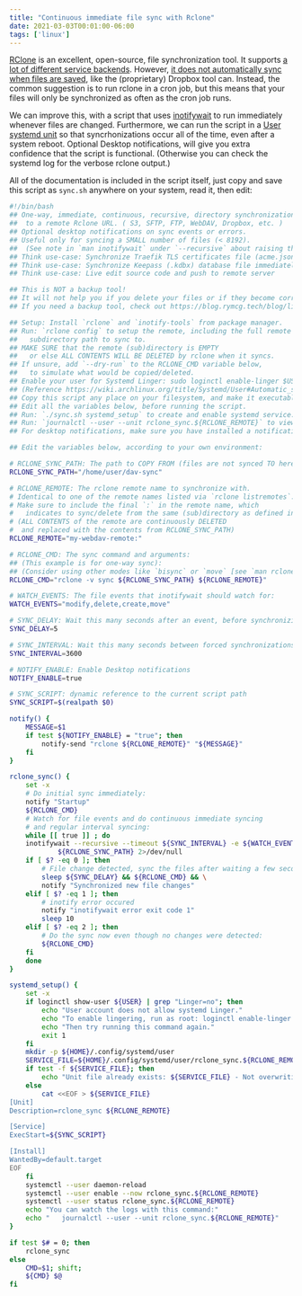```yaml
---
title: "Continuous immediate file sync with Rclone"
date: 2021-03-03T00:01:00-06:00
tags: ['linux']
---
```


[RClone](https://rclone.org/) is an excellent, open-source, file synchronization
tool. It supports [a lot of different service
backends](https://rclone.org/overview/). However, [it does not automatically
sync when files are saved](https://github.com/rclone/rclone/issues/249), like
the (proprietary) Dropbox tool can. Instead, the common suggestion is to run
rclone in a cron job, but this means that your files will only be synchronized
as often as the cron job runs.

We can improve this, with a script that uses
[inotifywait](https://linux.die.net/man/1/inotifywait) to run
immediately whenever files are changed. Furthermore, we can run the
script in a [User systemd
unit](https://wiki.archlinux.org/title/Systemd/User) so that
syncrhonizations occur all of the time, even after a system reboot.
Optional Desktop notifications, will give you extra confidence that
the script is functional. (Otherwise you can check the systemd log for
the verbose rclone output.)

All of the documentation is included in the script itself, just copy and save
this script as `sync.sh` anywhere on your system, read it, then edit:

```sh
#!/bin/bash
## One-way, immediate, continuous, recursive, directory synchronization
##  to a remote Rclone URL. ( S3, SFTP, FTP, WebDAV, Dropbox, etc. )
## Optional desktop notifications on sync events or errors.
## Useful only for syncing a SMALL number of files (< 8192).
##  (See note in `man inotifywait` under `--recursive` about raising this limit.)
## Think use-case: Synchronize Traefik TLS certificates file (acme.json)
## Think use-case: Synchronize Keepass (.kdbx) database file immediately on save.
## Think use-case: Live edit source code and push to remote server

## This is NOT a backup tool!
## It will not help you if you delete your files or if they become corrupted.
## If you need a backup tool, check out https://blog.rymcg.tech/blog/linux/restic_backup

## Setup: Install `rclone` and `inotify-tools` from package manager.
## Run: `rclone config` to setup the remote, including the full remote
##   subdirectory path to sync to.
## MAKE SURE that the remote (sub)directory is EMPTY
##   or else ALL CONTENTS WILL BE DELETED by rclone when it syncs.
## If unsure, add `--dry-run` to the RCLONE_CMD variable below,
##   to simulate what would be copied/deleted.
## Enable your user for Systemd Linger: sudo loginctl enable-linger $USER
## (Reference https://wiki.archlinux.org/title/Systemd/User#Automatic_start-up_of_systemd_user_instances)
## Copy this script any place on your filesystem, and make it executable: `chown +x sync.sh`
## Edit all the variables below, before running the script.
## Run: `./sync.sh systemd_setup` to create and enable systemd service.
## Run: `journalctl --user --unit rclone_sync.${RCLONE_REMOTE}` to view the logs.
## For desktop notifications, make sure you have installed a notification daemon (eg. dunst)

## Edit the variables below, according to your own environment:

# RCLONE_SYNC_PATH: The path to COPY FROM (files are not synced TO here):
RCLONE_SYNC_PATH="/home/user/dav-sync"

# RCLONE_REMOTE: The rclone remote name to synchronize with.
# Identical to one of the remote names listed via `rclone listremotes`.
# Make sure to include the final `:` in the remote name, which
#   indicates to sync/delete from the same (sub)directory as defined in the URL.
# (ALL CONTENTS of the remote are continuously DELETED
#  and replaced with the contents from RCLONE_SYNC_PATH)
RCLONE_REMOTE="my-webdav-remote:"

# RCLONE_CMD: The sync command and arguments:
## (This example is for one-way sync):
## (Consider using other modes like `bisync` or `move` [see `man rclone` for details]):
RCLONE_CMD="rclone -v sync ${RCLONE_SYNC_PATH} ${RCLONE_REMOTE}"

# WATCH_EVENTS: The file events that inotifywait should watch for:
WATCH_EVENTS="modify,delete,create,move"

# SYNC_DELAY: Wait this many seconds after an event, before synchronizing:
SYNC_DELAY=5

# SYNC_INTERVAL: Wait this many seconds between forced synchronizations:
SYNC_INTERVAL=3600

# NOTIFY_ENABLE: Enable Desktop notifications
NOTIFY_ENABLE=true

# SYNC_SCRIPT: dynamic reference to the current script path
SYNC_SCRIPT=$(realpath $0)

notify() {
    MESSAGE=$1
    if test ${NOTIFY_ENABLE} = "true"; then
        notify-send "rclone ${RCLONE_REMOTE}" "${MESSAGE}"
    fi
}

rclone_sync() {
    set -x
    # Do initial sync immediately:
    notify "Startup"
    ${RCLONE_CMD}
    # Watch for file events and do continuous immediate syncing
    # and regular interval syncing:
    while [[ true ]] ; do
	inotifywait --recursive --timeout ${SYNC_INTERVAL} -e ${WATCH_EVENTS} \
		    ${RCLONE_SYNC_PATH} 2>/dev/null
	if [ $? -eq 0 ]; then
	    # File change detected, sync the files after waiting a few seconds:
	    sleep ${SYNC_DELAY} && ${RCLONE_CMD} && \
		notify "Synchronized new file changes"
	elif [ $? -eq 1 ]; then
	    # inotify error occured
	    notify "inotifywait error exit code 1"
        sleep 10
	elif [ $? -eq 2 ]; then
	    # Do the sync now even though no changes were detected:
	    ${RCLONE_CMD}
	fi
    done
}

systemd_setup() {
    set -x
    if loginctl show-user ${USER} | grep "Linger=no"; then
	    echo "User account does not allow systemd Linger."
	    echo "To enable lingering, run as root: loginctl enable-linger $USER"
	    echo "Then try running this command again."
	    exit 1
    fi
    mkdir -p ${HOME}/.config/systemd/user
    SERVICE_FILE=${HOME}/.config/systemd/user/rclone_sync.${RCLONE_REMOTE}.service
    if test -f ${SERVICE_FILE}; then
	    echo "Unit file already exists: ${SERVICE_FILE} - Not overwriting."
    else
	    cat <<EOF > ${SERVICE_FILE}
[Unit]
Description=rclone_sync ${RCLONE_REMOTE}

[Service]
ExecStart=${SYNC_SCRIPT}

[Install]
WantedBy=default.target
EOF
    fi
    systemctl --user daemon-reload
    systemctl --user enable --now rclone_sync.${RCLONE_REMOTE}
    systemctl --user status rclone_sync.${RCLONE_REMOTE}
    echo "You can watch the logs with this command:"
    echo "   journalctl --user --unit rclone_sync.${RCLONE_REMOTE}"
}

if test $# = 0; then
    rclone_sync
else
    CMD=$1; shift;
    ${CMD} $@
fi
```
